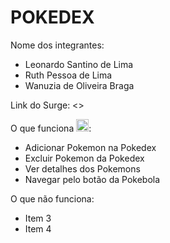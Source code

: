 # POKEDEX

Nome dos integrantes: 
- Leonardo Santino de Lima
- Ruth Pessoa de Lima
- Wanuzia de Oliveira Braga

Link do Surge: <<link do surge>>

O que funciona  <img width=20px heidht=35px src="https://cdn-icons-png.flaticon.com/512/1484/1484625.png" />:
- Adicionar Pokemon na Pokedex
- Excluir Pokemon da Pokedex
- Ver detalhes dos Pokemons
- Navegar pelo botão da Pokebola

O que não funciona: 
- Item 3
- Item 4

